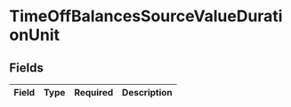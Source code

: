 # TimeOffBalancesSourceValueDurationUnit


## Fields

| Field       | Type        | Required    | Description |
| ----------- | ----------- | ----------- | ----------- |